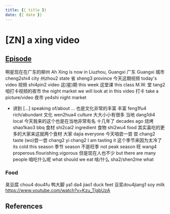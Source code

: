 ```yaml
---
title: {{ title }}
date: {{ date }}
---
```


# [ZN] a xing video

## [Episode](https://www.youtube.com/watch?v=Kzu_TlgbUzA)
啊星现在在广东的柳州  Ah Xing is now in Liuzhou, Guangxi
广东 Guangxi
城市 cheng2shi4 city
州zhou2 state
省 sheng3 province
今天这期视频 today's video
视频 shi4pin2 video
这(星)期 this week
这堂课 this class
M.W. 堂 tang2  
咱打卡视频的夜市 the night market we will look at in this video
打卡 take a picture/video
夜市 ye4shi night market
* 讲到 [...] speaking of/about ...
也是文化非常的丰富
丰富 feng1fu4 rich/abundant
文化 wen2hua4 culture
大大小小有很多 
当地 dang1di4 local
今天我来的这个也是在当地非常有名
十几年了 decades ago
烧烤 shao1kao3 bbq
食材 shi2cai2 ingredient
食物 shi2wu4 food
其实喜吃的更多的大家来这就两个食材
大家 dajia everyone
今天咱尝一尝
尝 chang2 taste
(wo)尝一尝 chang2 yi chang2 I am tasting it
这个季节来因为太冷了 its cold this season
季节 season
不是旺季 not peak season
旺 wang4 properous.flourishing.vigorous
但是现在人也不少 but there are many people
咱吃什么呢 what should we eat
啥/什么 sha2/shen2me what
### Food
臭豆腐 chou4 dou4fu 
鸭大脚 ya1 da4 jiao1 duck feet
豆浆dou4jiang1 soy milk
https://www.youtube.com/watch?v=Kzu_TlgbUzA
## References

